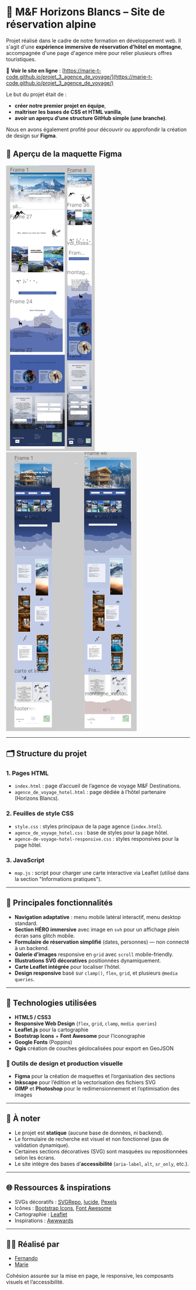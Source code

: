 # 🌄 M&F Horizons Blancs – Site de réservation alpine

Projet réalisé dans le cadre de notre formation en développement web. Il s'agit d'une **expérience immersive de réservation d’hôtel en montagne**, accompagnée d'une page d'agence mère pour relier plusieurs offres touristiques.

🔗 **Voir le site en ligne** : [https://marie-t-code.github.io/projet_3_agence_de_voyage/](https://marie-t-code.github.io/projet_3_agence_de_voyage/)

Le but du projet était de :
- **créer notre premier projet en équipe**,
- **maîtriser les bases de CSS et HTML vanilla**,
- **avoir un aperçu d’une structure GitHub simple (une branche)**.

Nous en avons également profité pour découvrir ou approfondir la création de design sur **Figma**.

## 🎨 Aperçu de la maquette Figma

[![Maquette agence](./img/figma/figma_agence.png)](./img/figma/figma_agence.png)
[![Maquette hotel](./img/figma/figma_hotel.png)](./img/figma/figma_hotel.png)

---

## 🗂 Structure du projet

### 1. Pages HTML

- `index.html` : page d’accueil de l’agence de voyage M&F Destinations.
- `agence_de_voyage_hotel.html` : page dédiée à l’hôtel partenaire (Horizons Blancs).

### 2. Feuilles de style CSS

- `style.css` : styles principaux de la page agence (`index.html`).
- `agence_de_voyage_hotel.css` : base de styles pour la page hôtel.
- `agence-de-voyage-hotel-responsive.css` : styles responsives pour la page hôtel.

### 3. JavaScript

- `map.js` : script pour charger une carte interactive via Leaflet (utilisé dans la section "Informations pratiques").

---

## 🎨 Principales fonctionnalités

- **Navigation adaptative** : menu mobile latéral interactif, menu desktop standard.
- **Section HÉRO immersive** avec image en `svh` pour un affichage plein écran sans glitch mobile.
- **Formulaire de réservation simplifié** (dates, personnes) — non connecté à un backend.
- **Galerie d’images** responsive en `grid` avec `scroll` mobile-friendly.
- **Illustrations SVG décoratives** positionnées dynamiquement.
- **Carte Leaflet intégrée** pour localiser l’hôtel.
- **Design responsive** basé sur `clamp()`, `flex`, `grid`, et plusieurs `@media queries`.

---

## 📐 Technologies utilisées

- **HTML5 / CSS3**
- **Responsive Web Design** (`flex`, `grid`, `clamp`, `media queries`)
- **Leaflet.js** pour la cartographie
- **Bootstrap Icons** + **Font Awesome** pour l’iconographie
- **Google Fonts** (Poppins)
- **Qgis** création de couches géolocalisées pour export en GeoJSON

### 🎨 Outils de design et production visuelle

- **Figma** pour la création de maquettes et l’organisation des sections
- **Inkscape** pour l’édition et la vectorisation des fichiers SVG
- **GIMP** et **Photoshop** pour le redimensionnement et l’optimisation des images

---

## 🔧 À noter

- Le projet est **statique** (aucune base de données, ni backend).
- Le formulaire de recherche est visuel et non fonctionnel (pas de validation dynamique).
- Certaines sections décoratives (SVG) sont masquées ou repositionnées selon les écrans.
- Le site intègre des bases d’**accessibilité** (`aria-label`, `alt`, `sr_only`, etc.).

---

## 🌐 Ressources & inspirations

- SVGs décoratifs : [SVGRepo](https://www.svgrepo.com), [lucide](https://lucide.de), [Pexels](https://www.pexels.com)
- Icônes : [Bootstrap Icons](https://icons.getbootstrap.com), [Font Awesome](https://fontawesome.com)
- Cartographie : [Leaflet](https://leafletjs.com/)
- Inspirations : [Awwwards](https://www.awwwards.com)

---

## 🧑‍💻 Réalisé par

- [Fernando](https://github.com/fernando-DEVWEB)
- [Marie](https://github.com/Marie-T-code)

Cohésion assurée sur la mise en page, le responsive, les composants visuels et l’accessibilité.